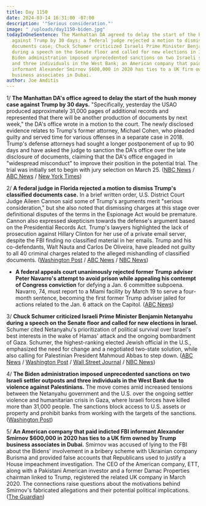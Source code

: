 ```yaml
---
title: Day 1150
date: 2024-03-14 16:31:00 -07:00
description: '"Serious consideration."'
image: " /uploads/day1150-biden.jpg"
todayInOneSentence: The Manhattan DA agreed to delay the start of the hush money case
  against Trump by 30 days; a federal judge rejected a motion to dismiss Trump's classified
  documents case; Chuck Schumer criticized Israeli Prime Minister Benjamin Netanyahu
  during a speech on the Senate floor and called for new elections in Israel; the
  Biden administration imposed unprecedented sanctions on two Israeli settler outposts
  and three individuals in the West Bank; an American company that paid indicted FBI
  informant Alexander Smirnov $600,000 in 2020 has ties to a UK firm owned by Trump
  business associates in Dubai.
author: Joe Amditis
---
```


1/ **The Manhattan DA's office agreed to delay the start of the hush money case against Trump by 30 days.** "Specifically, yesterday the USAO produced approximately 31,000 pages of additional records and represented that there will be another production of documents by next week," the DA's office wrote in a motion to the court. The newly disclosed evidence relates to Trump's former attorney, Michael Cohen, who pleaded guilty and served time for various offenses in a separate case in 2018. Trump's defense attorneys had sought a longer postponement of up to 90 days and have asked the judge to sanction the DA's office over the late disclosure of documents, claiming that the DA's office engaged in "widespread misconduct" to improve their position in the potential trial. The trial was initially set to begin with jury selection on March 25. ([NBC News](https://www.nbcnews.com/politics/donald-trump/trump-trial-delay-rcna143481) / [ABC News](https://abcnews.go.com/US/manhattan-da-asks-delay-start-trumps-hush-money/story?id=108122637) / [New York Times](https://www.nytimes.com/2024/03/14/nyregion/alvin-bragg-trump-trial-delay.html))

2/ **A federal judge in Florida rejected a motion to dismiss Trump's classified documents case.** In a brief written order, U.S. District Court Judge Aileen Cannon said some of Trump's arguments merit "serious consideration," but she also noted that dismissing charges at this stage over definitional disputes of the terms in the Espionage Act would be premature. Cannon also expressed skepticism towards the defense's argument based on the Presidential Records Act. Trump's lawyers highlighted the lack of prosecution against Hillary Clinton for her use of a private email server, despite the FBI finding no classified material in her emails. Trump and his co-defendants, Walt Nauta and Carlos De Oliveira, have pleaded not guilty to all 40 criminal charges related to the alleged mishandling of classified documents. ([Washington Post](https://www.washingtonpost.com/national-security/2024/03/14/trump-cannon-hearing-espionage-act-pra/) / [ABC News](https://abcnews.go.com/US/trump-expected-attend-hearing-seek-dismissal-classified-documents/story?id=108092856) / [NBC News](https://www.nbcnews.com/politics/donald-trump/trump-florida-classified-documents-dismiss-rcna143135))

* **A federal appeals court unanimously rejected former Trump adviser Peter Navarro's attempt to avoid prison while appealing his contempt of Congress conviction** for defying a Jan. 6 committee subpoena. Navarro, 74, must report to a Miami facility by March 19 to serve a four-month sentence, becoming the first former Trump adviser jailed for actions related to the Jan. 6 attack on the Capitol. ([ABC News](https://abcnews.go.com/US/appeals-panel-rejects-trump-adviser-peter-navarros-bid/story?id=108128516))

3/ **Chuck Schumer criticized Israeli Prime Minister Benjamin Netanyahu during a speech on the Senate floor and called for new elections in Israel.** Schumer cited Netanyahu's prioritization of political survival over Israel's best interests in the wake of Hamas' attack and the ongoing bombardment of Gaza. Schumer, the highest-ranking elected Jewish official in the U.S., emphasized the need for change and a negotiated two-state solution, while also calling for Palestinian President Mahmoud Abbas to step down. ([ABC News](https://abcnews.go.com/Politics/schumer-calls-new-elections-israel-warns-netanyahu-lost/story?id=108117698) / [Washington Post](https://www.washingtonpost.com/politics/2024/03/14/israel-elections-netanyahu-charles-schumer/) / [Wall Street Journal](https://www.wsj.com/politics/policy/schumer-calls-for-end-of-netanyahu-led-government-in-israel-ebcb15c1?mod=hp_lead_pos1) / [NBC News](https://www.nbcnews.com/politics/congress/chuck-schumer-calls-new-elections-israel-criticizing-netanyahus-leader-rcna143397))

4/ **The Biden administration imposed unprecedented sanctions on two Israeli settler outposts and three individuals in the West Bank due to violence against Palestinians.** The move comes amid increased tensions between the Netanyahu government and the U.S. over the ongoing settler violence and humanitarian crisis in Gaza, where Israeli forces have killed more than 31,000 people. The sanctions block access to U.S. assets or property and prohibit banks from working with the targets of the sanctions. ([Washington Post](https://www.washingtonpost.com/world/2024/03/14/west-bank-settlement-sanctions-biden/))

5/ **An American company that paid indicted FBI informant Alexander Smirnov $600,000 in 2020 has ties to a UK firm owned by Trump business associates in Dubai.** Smirnov was accused of lying to the FBI about the Bidens' involvement in a bribery scheme with Ukrainian company Burisma and provided false accounts that Republicans used to justify a House impeachment investigation. The CEO of the American company, ETT, along with a Pakistani American investor and a former Damac Properties chairman linked to Trump, registered the related UK company in March 2020. The connections raise questions about the motivations behind Smirnov's fabricated allegations and their potential political implications. ([The Guardian](https://www.theguardian.com/us-news/2024/mar/14/company-paying-fbi-informant-trump-connections))